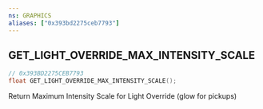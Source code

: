 ```yaml
---
ns: GRAPHICS
aliases: ["0x393bd2275ceb7793"]
---
```

## GET_LIGHT_OVERRIDE_MAX_INTENSITY_SCALE

```c
// 0x393BD2275CEB7793
float GET_LIGHT_OVERRIDE_MAX_INTENSITY_SCALE();
```

Return Maximum Intensity Scale for Light Override (glow for pickups)

